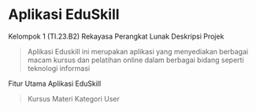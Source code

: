 # Aplikasi EduSkill
Kelompok 1 (TI.23.B2) Rekayasa Perangkat Lunak
Deskripsi Projek
> Aplikasi Eduskill ini merupakan aplikasi yang  menyediakan berbagai macam kursus dan pelatihan online dalam berbagai bidang seperti teknologi informasi

Fitur Utama Aplikasi EduSkill


> Kursus
> Materi
> Kategori
> User


